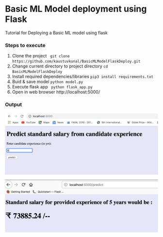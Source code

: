 # Basic ML Model deployment using Flask
Tutorial for Deploying a Basic ML model using flask

### Steps to execute 
1. Clone the project ` git clone https://github.com/kaustuvkunal/BasicMLModelFlaskDeploy.git`
2. Change current directory to project directory  `cd BasicMLModelFlaskDeploy `
3. Install required dependencies/libraries  `pip3 install requirements.txt `
4. Buid & save model  `python model.py`
5. Execute flask app  ` python flask_app.py`
5. Open in web browser http://localhost:5000/

### Output 

![Enter candidate salary](images/index.png "homepage")

![predicted ]( images/predict.png "Prediction")


